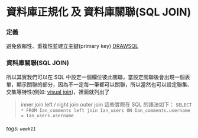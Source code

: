 # 資料庫正規化 及 資料庫關聯(SQL JOIN)
### 定義
避免依賴性、重複性並建立主鍵(primary key)
[DRAWSQL](https://drawsql.app/templates/koel)

### 資料庫關聯(SQL JOIN)
所以其實我們可以在 SQL 中設定一個欄位彼此關聯，當設定關聯後會出現一個表單，顯示關聯的部分，因為不一定每一筆都可以關聯，所以當然也可以設定聯集、交集等特性(例如: [visual join](https://joins.spathon.com))，裡面就列出了
> inner join
> left / right join
> outer join
這些實際在 SQL 的語法如下：
``SELECT * FROM Ian_comments left join Ian_users ON Ian_comments.username = Ian_users.username``

###### tags: `week11`